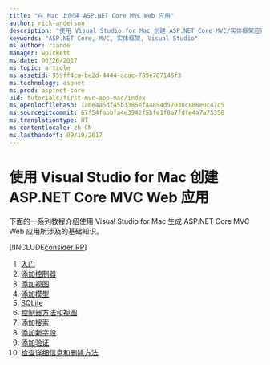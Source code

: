 ```yaml
---
title: "在 Mac 上创建 ASP.NET Core MVC Web 应用"
author: rick-anderson
description: "使用 Visual Studio for Mac 创建 ASP.NET Core MVC/实体框架应用"
keywords: "ASP.NET Core, MVC, 实体框架, Visual Studio"
ms.author: riande
manager: wpickett
ms.date: 06/26/2017
ms.topic: article
ms.assetid: 959ff4ca-be2d-4444-acac-789e787146f3
ms.technology: aspnet
ms.prod: asp.net-core
uid: tutorials/first-mvc-app-mac/index
ms.openlocfilehash: 1a0e4a5df45b3385ef44894d57030c886e0c47c5
ms.sourcegitcommit: 67f54fabbfa4e3942f5bfe1f8a7fdfe4a7a75358
ms.translationtype: HT
ms.contentlocale: zh-CN
ms.lasthandoff: 09/19/2017
---
```

# <a name="create-a-web-app-with-aspnet-core-mvc-using-visual-studio-for-mac"></a>使用 Visual Studio for Mac 创建 ASP.NET Core MVC Web 应用

下面的一系列教程介绍使用 Visual Studio for Mac 生成 ASP.NET Core MVC Web 应用所涉及的基础知识。 

[!INCLUDE[consider RP](../../includes/razor.md)]

1. [入门](start-mvc.md)
1. [添加控制器](adding-controller.md)
1. [添加视图](adding-view.md)
1. [添加模型](adding-model.md)
1. [SQLite](working-with-sql.md)
1. [控制器方法和视图](controller-methods-views.md)
1. [添加搜索](search.md)
1. [添加新字段](new-field.md)
1. [添加验证](validation.md)
1. [检查详细信息和删除方法](xref:tutorials/first-mvc-app/details)
